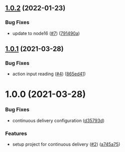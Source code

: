 ## [1.0.2](https://github.com/levibostian/action-node-blanky/compare/v1.0.1...v1.0.2) (2022-01-23)

### Bug Fixes

- update to node16 ([#7](https://github.com/levibostian/action-node-blanky/issues/7)) ([791490a](https://github.com/levibostian/action-node-blanky/commit/791490a71047d2649560de11b8a4dd95e2d4ceb8))

## [1.0.1](https://github.com/levibostian/action-node-blanky/compare/v1.0.0...v1.0.1) (2021-03-28)

### Bug Fixes

- action input reading ([#4](https://github.com/levibostian/action-node-blanky/issues/4)) ([865ed41](https://github.com/levibostian/action-node-blanky/commit/865ed411bb968b874b317a8042b0d35ec3ac5e38))

# 1.0.0 (2021-03-28)

### Bug Fixes

- continuous delivery configuration ([d35793d](https://github.com/levibostian/action-node-blanky/commit/d35793dcac832dbd4d3db9281d742221a5acd2bc))

### Features

- setup project for continuous delivery ([#2](https://github.com/levibostian/action-node-blanky/issues/2)) ([a745a75](https://github.com/levibostian/action-node-blanky/commit/a745a756b4dd68987908eb396b4505ab7f8ec4a5))
